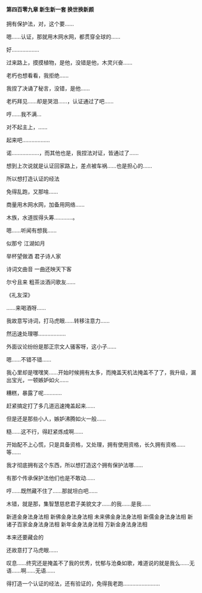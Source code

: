 #### 第四百零九章 新生新一套 换世换新颜

拥有保护法，对，这个要……

嗯……认证，那就用木网水网，都贯穿全球的……

好………………

过来路上，摸摸植物，是他，没错是他，木灵兴奋……

老朽也想看看，我拒绝……

我捏了决诵了秘言，没错，是他……

老朽拜见……却是哭泪……，认证通过了吧……

哼……我不满…

对不起主上，……

起来吧………………

诺………………，而其他也是，我捏法对证，皆通过了……

想到上次说就是认证回家路上，差点被车祸……也是担心的……

所以想打造认证的经法

免得乱跑，又那啥……

商量用木网水网，加备用网络……

木族，水道拔得头筹…………。

嗯……听闻有想我……

似那兮
江湖如月

举杯望做酒
君子诗人家

诗词文曲音
一曲还映天下客

尔兮且来
粗茶淡酒问歌友……

《礼友深》

……来喝酒呀……

我故意写诗词，打马虎眼……转移注意力……

然迅速处理哪………………

外面议论纷纷是那正宗文人骚客呀，这小子……

嗯……不错不错……

我心里却是嘿嘿笑……开始时候拥有太多，而掩盖天机法掩盖不了了，我升级，漏出宝光，一顿嫉妒如火……

糟糕，暴露了呢…………

赶紧搞定打了多几道迅速掩盖起来……

但是还是那些小人，嫉妒沸腾如火一般……

糙……这不行，得赶紧炼成啊……

开始配不上心慌，只是具备资格，又处理，拥有使用资格，长久拥有资格……等……

我才彻底拥有这个东西，所以想打造这个拥有保护法哪……

有那个传承保护法他们也是不敢动……

哼……既然藏不住了……那就坦白吧……


木错，就是那，集智慧慈悲君子美貌文才……的我……是我……

新道金身法身法相
新佛金身法身法相
未来佛金身法身法相
新儒金身法身法相
新诸子百家金身法身法相
新年金身法身法相
万新金身法身法相

本来还要藏会的

还故意打了马虎眼……

叹息……终究还是掩盖不了我的优秀，忧郁与沧桑如歌，难道说的就是我么……无语……啊……无语……

得打造一个认证的经法，还有验证的，免得我老跑……………………

